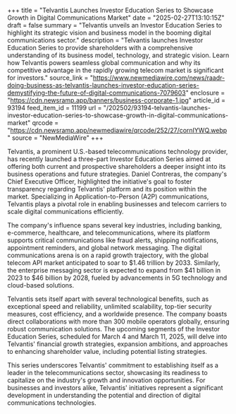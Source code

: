 +++
title = "Telvantis Launches Investor Education Series to Showcase Growth in Digital Communications Market"
date = "2025-02-27T13:10:15Z"
draft = false
summary = "Telvantis unveils an Investor Education Series to highlight its strategic vision and business model in the booming digital communications sector."
description = "Telvantis launches Investor Education Series to provide shareholders with a comprehensive understanding of its business model, technology, and strategic vision. Learn how Telvantis powers seamless global communication and why its competitive advantage in the rapidly growing telecom market is significant for investors."
source_link = "https://www.newmediawire.com/news/raadr-doing-business-as-telvantis-launches-investor-education-series-demystifying-the-future-of-digital-communications-7079603"
enclosure = "https://cdn.newsramp.app/banners/business-corporate-1.jpg"
article_id = 93194
feed_item_id = 11199
url = "/202502/93194-telvantis-launches-investor-education-series-to-showcase-growth-in-digital-communications-market"
qrcode = "https://cdn.newsramp.app/newmediawire/qrcode/252/27/cornIYWQ.webp"
source = "NewMediaWire"
+++

<p>Telvantis, a prominent U.S.-based telecommunications technology provider, has recently launched a three-part Investor Education Series aimed at offering both current and prospective shareholders a deeper insight into its business operations and future strategies. Daniel Contreras, the company's Chief Executive Officer, highlighted the initiative's goal to foster transparency regarding Telvantis' platform and its position within the market. Specializing in Application-to-Person (A2P) communications, Telvantis plays a pivotal role in enabling businesses and telecom carriers to scale digital communications efficiently.</p><p>The company's influence spans several key industries, including banking, e-commerce, healthcare, and telecommunications, where its platform supports critical communications like fraud alerts, shipping notifications, appointment reminders, and global network messaging. The digital communications arena is on a rapid growth trajectory, with the global telecom API market anticipated to soar to $1.46 trillion by 2033. Similarly, the enterprise messaging sector is expected to expand from $41 billion in 2023 to $46 billion by 2028, fueled by advancements in 5G technology and cloud-based solutions.</p><p>Telvantis sets itself apart with several technological benefits, such as exceptional speed and reliability, unlimited scalability, top-tier security measures, cost efficiency, and a worldwide presence. The company boasts direct collaborations with more than 300 mobile operators globally, ensuring robust communication solutions. The upcoming segments of the Investor Education Series, scheduled for March 4 and March 11, 2025, will delve into Telvantis' financial growth strategies, expansion ambitions, and approaches to enhancing shareholder value, including potential listing strategies.</p><p>This series underscores Telvantis' commitment to establishing itself as a leader in the telecommunications sector, showcasing its readiness to capitalize on the industry's growth and innovation opportunities. For businesses and investors alike, Telvantis' initiatives represent a significant development in understanding the potential and direction of digital communications technologies.</p>